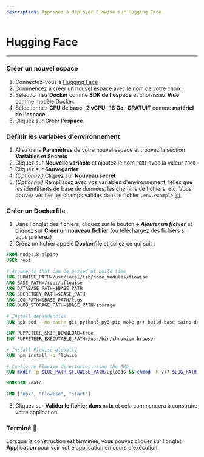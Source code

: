 ```yaml
---
description: Apprenez à déployer Flowise sur Hugging Face
---
```


# Hugging Face

***

### Créer un nouvel espace

1. Connectez-vous à [Hugging Face](https://huggingface.co/login)
2. Commencez à créer un [nouvel espace](https://huggingface.co/new-space) avec le nom de votre choix.
3. Sélectionnez **Docker** comme **SDK de l'espace** et choisissez **Vide** comme modèle Docker.
4. Sélectionnez **CPU de base ∙ 2 vCPU ∙ 16 Go ∙ GRATUIT** comme **matériel de l'espace**.
5. Cliquez sur **Créer l'espace**.

### Définir les variables d'environnement

1. Allez dans **Paramètres** de votre nouvel espace et trouvez la section **Variables et Secrets**
2. Cliquez sur **Nouvelle variable** et ajoutez le nom `PORT` avec la valeur `7860`
3. Cliquez sur **Sauvegarder**
4. _(Optionnel)_ Cliquez sur **Nouveau secret**
5. _(Optionnel)_ Remplissez avec vos variables d'environnement, telles que les identifiants de base de données, les chemins de fichiers, etc. Vous pouvez vérifier les champs valides dans le fichier `.env.example` [ici](https://github.com/FlowiseAI/Flowise/blob/main/docker/.env.example)

### Créer un Dockerfile

1. Dans l'onglet des fichiers, cliquez sur le bouton _**+ Ajouter un fichier**_ et cliquez sur **Créer un nouveau fichier** (ou téléchargez des fichiers si vous préférez)
2. Créez un fichier appelé **Dockerfile** et collez ce qui suit :

```Dockerfile
FROM node:18-alpine
USER root

# Arguments that can be passed at build time
ARG FLOWISE_PATH=/usr/local/lib/node_modules/flowise
ARG BASE_PATH=/root/.flowise
ARG DATABASE_PATH=$BASE_PATH
ARG SECRETKEY_PATH=$BASE_PATH
ARG LOG_PATH=$BASE_PATH/logs
ARG BLOB_STORAGE_PATH=$BASE_PATH/storage

# Install dependencies
RUN apk add --no-cache git python3 py3-pip make g++ build-base cairo-dev pango-dev chromium

ENV PUPPETEER_SKIP_DOWNLOAD=true
ENV PUPPETEER_EXECUTABLE_PATH=/usr/bin/chromium-browser

# Install Flowise globally
RUN npm install -g flowise

# Configure Flowise directories using the ARG
RUN mkdir -p $LOG_PATH $FLOWISE_PATH/uploads && chmod -R 777 $LOG_PATH $FLOWISE_PATH

WORKDIR /data

CMD ["npx", "flowise", "start"]
```

3. Cliquez sur **Valider le fichier dans `main`** et cela commencera à construire votre application.

### Terminé 🎉

Lorsque la construction est terminée, vous pouvez cliquer sur l'onglet **Application** pour voir votre application en cours d'exécution.
